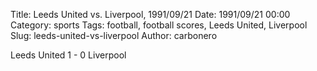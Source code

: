 Title: Leeds United vs. Liverpool, 1991/09/21
Date: 1991/09/21 00:00
Category: sports
Tags: football, football scores, Leeds United, Liverpool
Slug: leeds-united-vs-liverpool
Author: carbonero


Leeds United 1 - 0 Liverpool
